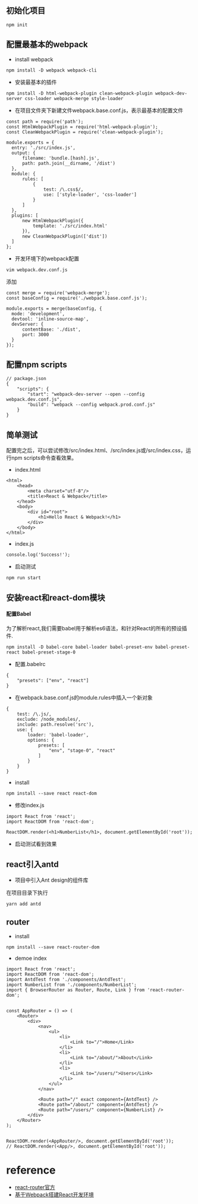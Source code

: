 ## 初始化项目
```aidl
npm init
```

## 配置最基本的webpack
* install webpack
```aidl
npm install -D webpack webpack-cli
```

* 安装最基本的插件
```aidl
npm install -D html-webpack-plugin clean-webpack-plugin webpack-dev-server css-loader webpack-merge style-loader

```

* 在项目文件夹下新建文件webpack.base.conf.js，表示最基本的配置文件
```aidl
const path = require('path');
const HtmlWebpackPlugin = require('html-webpack-plugin');
const CleanWebpackPlugin = require('clean-webpack-plugin');

module.exports = {
  entry: './src/index.js',
  output: {
      filename: 'bundle.[hash].js',
      path: path.join(__dirname, '/dist')
  },
  module: {
      rules: [
          {
              test: /\.css$/,
              use: ['style-loader', 'css-loader']
          }
      ]
  },
  plugins: [
      new HtmlWebpackPlugin({
          template: './src/index.html'
      }),
      new CleanWebpackPlugin(['dist'])
  ]
};
```


* 开发环境下的webpack配置
```aidl
vim webpack.dev.conf.js
```
添加
```aidl
const merge = require('webpack-merge');
const baseConfig = require('./webpack.base.conf.js');

module.exports = merge(baseConfig, {
  mode: 'development',
  devtool: 'inline-source-map',
  devServer: {
      contentBase: './dist',
      port: 3000
  }
});
```

## 配置npm scripts
```aidl
// package.json
{
    "scripts": {
        "start": "webpack-dev-server --open --config webpack.dev.conf.js",
        "build": "webpack --config webpack.prod.conf.js"
    }
}
```


## 简单测试 

配置完之后，可以尝试修改/src/index.html、/src/index.js或/src/index.css，运行npm scripts命令查看效果。
    
* index.html
```aidl
<html>
    <head>
        <meta charset="utf-8"/>
        <title>React & Webpack</title>
    </head>
    <body>
        <div id="root">
            <h1>Hello React & Webpack!</h1>
        </div>
    </body>
</html>
```
    
* index.js
```aidl
console.log('Success!');
```

* 启动测试
```aidl
npm run start
```

## 安装react和react-dom模块

#### 配置Babel
为了解析react,我们需要babel用于解析es6语法，和针对React的所有的预设插件.
```aidl
npm install -D babel-core babel-loader babel-preset-env babel-preset-react babel-preset-stage-0 
```

* 配置.babelrc
```aidl
{
    "presets": ["env", "react"]
}
```

* 在webpack.base.conf.js的module.rules中插入一个新对象
```aidl
{
    test: /\.js/,
    exclude: /node_modules/,
    include: path.resolve('src'),
    use: {
        loader: 'babel-loader',
        options: {
            presets: [
                "env", "stage-0", "react"
            ]
        }
    }
}
```

* install
```aidl
npm install --save react react-dom
```

* 修改index.js
```aidl
import React from 'react';
import ReactDOM from 'react-dom';

ReactDOM.render(<h1>NumberList</h1>, document.getElementById('root'));
```

* 启动测试看到效果


## react引入antd

* 项目中引入Ant design的组件库

在项目目录下执行
```
yarn add antd
```

## router
* install
```aidl
npm install --save react-router-dom
```
* demoe index
```aidl
import React from 'react';
import ReactDOM from 'react-dom';
import AntdTest from './components/AntdTest';
import NumberList from './components/NumberList';
import { BrowserRouter as Router, Route, Link } from 'react-router-dom';


const AppRouter = () => (
    <Router>
        <div>
            <nav>
                <ul>
                    <li>
                        <Link to="/">Home</Link>
                    </li>
                    <li>
                        <Link to="/about/">About</Link>
                    </li>
                    <li>
                        <Link to="/users/">Users</Link>
                    </li>
                </ul>
            </nav>

            <Route path="/" exact component={AntdTest} />
            <Route path="/about/" component={AntdTest} />
            <Route path="/users/" component={NumberList} />
        </div>
    </Router>
);


ReactDOM.render(<AppRouter/>, document.getElementById('root'));
// ReactDOM.render(<App/>, document.getElementById('root'));

```



# reference
* [react-router官方](https://reacttraining.com/react-router/web/guides/quick-start/example-nested-routing)
* [基于Webpack搭建React开发环境](https://juejin.im/post/5afc29fa6fb9a07ab379a2ae)
